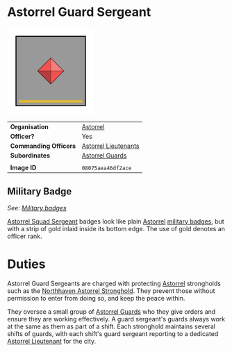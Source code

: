 # Astorrel Guard Sergeant

<img src="https://raw.githubusercontent.com/jesskelsall/astarus-images/main/symbols/08075aea46df2ace.png" height="200" />

|||
| --- | --- |
| **Organisation** | [Astorrel](../astorrel.md) | rank.2
| **Officer?** | Yes |
| **Commanding Officers** | [Astorrel Lieutenants](astorrel-lieutenant.md) |
| **Subordinates** | [Astorrel Guards](astorrel-guard.md) |
|||
| **Image ID** | `08075aea46df2ace` |

## Military Badge

*See: [Military badges](../../../../civilisations/kingdom-of-astor/military-badges.md)*

[Astorrel Squad Sergeant](astorrel-squad-sergeant.md) badges look like plain [Astorrel](../astorrel.md) [military badges](../../../../civilisations/kingdom-of-astor/military-badges.md), but with a strip of gold inlaid inside its bottom edge. The use of gold denotes an officer rank.

# Duties

Astorrel Guard Sergeants are charged with protecting [Astorrel](../astorrel.md) strongholds such as the [Northhaven Astorrel Stronghold](../../../../places/strongholds/northhaven-astorrel-stronghold.md). They prevent those without permission to enter from doing so, and keep the peace within.

They oversee a small group of [Astorrel Guards](astorrel-guard.md) who they give orders and ensure they are working effectively. A guard sergeant's guards always work at the same as them as part of a shift. Each stronghold maintains several shifts of guards, with each shift's guard sergeant reporting to a dedicated [Astorrel Lieutenant](astorrel-lieutenant.md) for the city.
